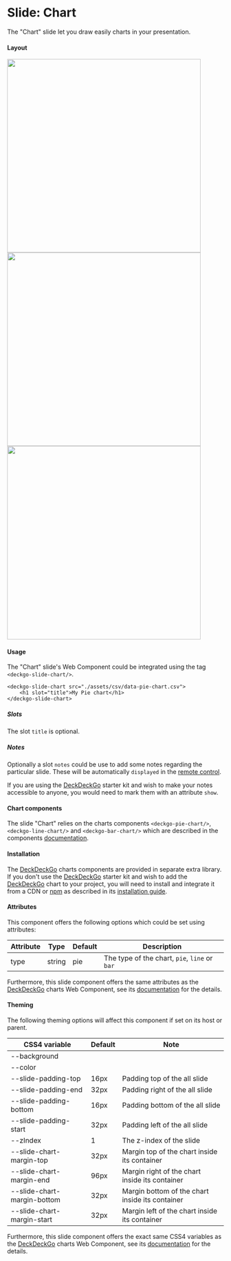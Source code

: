 # Slide: Chart

The "Chart" slide let you draw easily charts in your presentation.

#### Layout

<img src="https://github.com/deckgo/deckdeckgo/blob/master/doc/slides/deckdeckgo-slide-chart-pie-layout.png" width="450px"/>
<img src="https://github.com/deckgo/deckdeckgo/blob/master/doc/slides/deckdeckgo-slide-chart-line-layout.png" width="450px"/>
<img src="https://github.com/deckgo/deckdeckgo/blob/master/doc/slides/deckdeckgo-slide-chart-bar-layout.png" width="450px"/>

#### Usage

The "Chart" slide's Web Component could be integrated using the tag `<deckgo-slide-chart/>`.

```
<deckgo-slide-chart src="./assets/csv/data-pie-chart.csv">
    <h1 slot="title">My Pie chart</h1>
</deckgo-slide-chart>
```

##### Slots

The slot `title` is optional.

##### Notes

Optionally a slot `notes` could be use to add some notes regarding the particular slide. These will be automatically `displayed` in the [remote control](https://deckdeckgo.app).

If you are using the [DeckDeckGo] starter kit and wish to make your notes accessible to anyone, you would need to mark them with an attribute `show`.

#### Chart components

The slide "Chart" relies on the charts components `<deckgo-pie-chart/>`, `<deckgo-line-chart/>` and  `<deckgo-bar-chart/>` which are described in the components [documentation](https://github.com/deckgo/deckdeckgo/blob/master/doc/components/components.md).

#### Installation

The [DeckDeckGo] charts components are provided in separate extra library. If you don't use the [DeckDeckGo] starter kit and wish to add the [DeckDeckGo] chart to your project, you will need to install and integrate it from a CDN or [npm](https://www.npmjs.com/package/deckdeckgo-charts) as described in its [installation guide](https://github.com/deckgo/deckdeckgo-charts#getting-started).

#### Attributes

This component offers the following options which could be set using attributes:

| Attribute                      | Type   | Default   | Description   |
| -------------------------- |-----------------|-----------------|-----------------|
| type | string | pie | The type of the chart, `pie`, `line` or `bar` |

Furthermore, this slide component offers the same attributes as the [DeckDeckGo] charts Web Component, see its [documentation](https://github.com/deckgo/deckdeckgo-charts) for the details.

#### Theming

The following theming options will affect this component if set on its host or parent.

| CSS4 variable                      | Default | Note |
| -------------------------- |-----------------|-----------------|
| --background |  |  |
| --color |  |  |
| --slide-padding-top | 16px | Padding top of the all slide |
| --slide-padding-end | 32px | Padding right of the all slide |
| --slide-padding-bottom | 16px | Padding bottom of the all slide |
| --slide-padding-start | 32px | Padding left of the all slide |
| --zIndex | 1 | The z-index of the slide |
| --slide-chart-margin-top | 32px | Margin top of the chart inside its container |
| --slide-chart-margin-end | 96px | Margin right of the chart inside its container |
| --slide-chart-margin-bottom | 32px | Margin bottom of the chart inside its container |
| --slide-chart-margin-start | 32px | Margin left of the chart inside its container |

Furthermore, this slide component offers the exact same CSS4 variables as the [DeckDeckGo] charts Web Component, see its [documentation](https://github.com/deckgo/deckdeckgo-charts) for the details.

[DeckDeckGo]: https://deckdeckgo.com